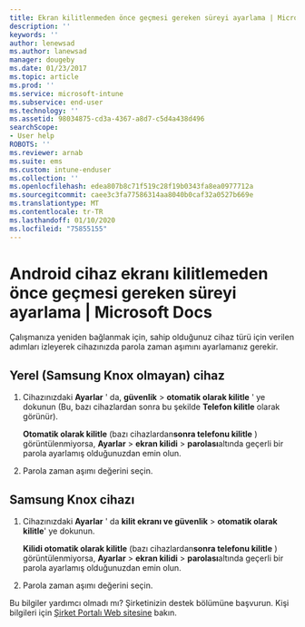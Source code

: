```yaml
---
title: Ekran kilitlenmeden önce geçmesi gereken süreyi ayarlama | Microsoft Docs
description: ''
keywords: ''
author: lenewsad
ms.author: lanewsad
manager: dougeby
ms.date: 01/23/2017
ms.topic: article
ms.prod: ''
ms.service: microsoft-intune
ms.subservice: end-user
ms.technology: ''
ms.assetid: 98034875-cd3a-4367-a8d7-c5d4a438d496
searchScope:
- User help
ROBOTS: ''
ms.reviewer: arnab
ms.suite: ems
ms.custom: intune-enduser
ms.collection: ''
ms.openlocfilehash: edea807b8c71f519c28f19b0343fa8ea0977712a
ms.sourcegitcommit: caee3c3fa77586314aa8040b0caf32a0527b669e
ms.translationtype: MT
ms.contentlocale: tr-TR
ms.lasthandoff: 01/10/2020
ms.locfileid: "75855155"
---
```

# <a name="how-to-set-the-amount-of-time-before-your-android-device-locks-its-screen"></a>Android cihaz ekranı kilitlemeden önce geçmesi gereken süreyi ayarlama | Microsoft Docs

Çalışmanıza yeniden bağlanmak için, sahip olduğunuz cihaz türü için verilen adımları izleyerek cihazınızda parola zaman aşımını ayarlamanız gerekir.

## <a name="native-non-samsung-knox-device"></a>Yerel (Samsung Knox olmayan) cihaz

1. Cihazınızdaki **Ayarlar** ' da, **güvenlik** &gt; **otomatik olarak kilitle** ' ye dokunun (Bu, bazı cihazlardan sonra bu şekilde **Telefon kilitle** olarak görünür).

    **Otomatik olarak kilitle** (bazı cihazlardan**sonra telefonu kilitle** ) görüntülenmiyorsa, **Ayarlar** &gt; **ekran kilidi** &gt; **parolası**altında geçerli bir parola ayarlamış olduğunuzdan emin olun.

2. Parola zaman aşımı değerini seçin.

## <a name="samsung-knox-device"></a>Samsung Knox cihazı

1. Cihazınızdaki **Ayarlar** ' da **kilit ekranı ve güvenlik** &gt; **otomatik olarak kilitle**' ye dokunun.

    **Kilidi otomatik olarak kilitle** (bazı cihazlardan**sonra telefonu kilitle** ) görüntülenmiyorsa, **Ayarlar** &gt; **ekran kilidi** &gt; **parolası**altında geçerli bir parola ayarlamış olduğunuzdan emin olun.

2. Parola zaman aşımı değerini seçin.

Bu bilgiler yardımcı olmadı mı? Şirketinizin destek bölümüne başvurun. Kişi bilgileri için [Şirket Portalı Web sitesine](https://go.microsoft.com/fwlink/?linkid=2010980) bakın.
